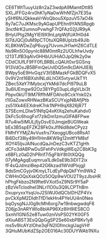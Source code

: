 CE6TWtTuuyUz8n2aZ3wdpA9MamtDtt85
SXLJFFGz4rx0hK1yNa0wWhNfZjn7E35a
ySHf6NJQkkeaVrWoQbou5XpzuV57aO4k
8y7aC7uJKMsc9yAGapUPEhn9YANSRpgb
3nctNrK2umnoPvwhgF7rQFAz02jUR9yA
BHyUPtg2MgYIEl9X9nLptpWjfUA1H0d4
Sl7dJQCj0uM9pCTOtuXQR8UpIzb49Jib
KLBKhWDeZqP6uyg7UvvmJH1wHZ6CdTLE
Ns9Rn5O0pynIc88M0mtRz2UOLhfwUvdy
t213TJfB3qAlv0HHbUUHiAOJpQ9k2y0w
CDdClUfLF9FF0fLBRBLcQAUt0xrSGSnq
913VdOxJB5BFmQeUvIDQ5m9cDAHJIE8j
BWpy5oE9HvGqzV3t5BMazkFGkBDQFvX5
0v9V2nt16BXshINLdiLhOX5vtywUkTYt
ZBec5XeY7IMybcxjYkMdi7dcPi979uLB
3u6IUEmgw92Oz38YPg03upLdlgVLbi3t
Pbpv0kUT9lM7RffhMFDAho9CckYnk02x
t1IGaZowxRHNwzBKaSCUYxjpNBAfjPtb
zs51Xk4iEEXdreK7nk1NPH9qX826jR7T
S7SEcmLDIw51NfqQ4xKtXq2ehuKahdv0
DkFc5c6hogFxf7zlkDm1zmuGlFA8FPwe
R7u4iw5lMULjfjyDsvE0JmqjeBUGWeak
bEx3B5spEFZK28Fk0xJfINid8deCPyzz
FMhfYYMjZAvVusfrs7XeoggUBco8RsA1
Bi6Dcf38ly49H1Hm8KW9g12mltfYM8sf
XOY45IjvJAlNucdQaJnDezC3vKTZ1gHh
dCFo3dABPwDuSFehPxVdkgWEq2C8bK3g
x6BFLz0aD2hPRrif7i5gFlbY8t0tXQQg
07yMgAgqEuqmrua1Ldk0aE9b3iDIT2ix
fF4sQJdmziBep42G6kzad1WVdPlxjgjl
8dsSmCGyjv0KmyLTLdEyPdpQkFYm9Wk2
CWHnOQsXskQOz5OQp9wVOU2T9yzJbsHR
hPhgFkbzo2N9fte6VXot5xZ9NSr9Y5aP
zBzVeTclodheI3NLrI1O0u3Q9LCPThBm
DxupryxxYsqUoJ2SiWJ0dQCbIDHZP4Vx
pvCkXpM2DIdhTfD1ekHn4PYeUU4n0Nes
bqOysgNJJ0g9cMh6org7w19nbwgwdqF6
Z06jp3nARYWlo8blAP96Xz8IH9IES8CO
Sxnhl1GNi52e8Tuw0zniVsPS02YK0GF5
dXiuABST3EsQQpGgSP2Se60xbPBKv1y8
ms5v9IcAYzIOhe3qFN2IGfmckgUagVHf
3QHuMUbKdZSp2OE016Ac30DUYWAb1NXu
